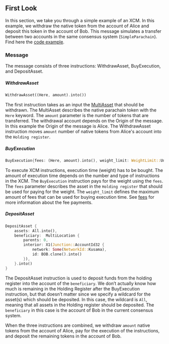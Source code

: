 ## First Look
In this section, we take you through a simple example of an XCM. In this example, we withdraw the native token from the account of Alice and deposit this token in the account of Bob. This message simulates a transfer between two accounts in the same consensus system (`SimpleParachain`). Find here the [code example]().

### Message
The message consists of three instructions: WithdrawAsset, BuyExecution, and DepositAsset. 

##### WithdrawAsset
```rust
WithdrawAsset((Here, amount).into())
```

The first instruction takes as an input the [MultiAsset]() that should be withdrawn. The MultiAsset describes the native parachain token with the `Here` keyword. The `amount` parameter is the number of tokens that are transferred. The withdrawal account depends on the Origin of the message. In this example the Origin of the message is Alice.
The WithdrawAsset instruction moves `amount` number of native tokens from Alice's account into the `Holding register`. 

##### BuyExecution
```rust
BuyExecution{fees: (Here, amount).into(), weight_limit: WeightLimit::Unlimited}
```
To execute XCM instructions, execution time (weight) has to be bought. The amount of execution time depends on the number and type of instructions in the XCM. The `BuyExecution` instruction pays for the weight using the `fees`. The `fees` parameter describes the asset in the `Holding register` that should be used for paying for the weight. The `weight_limit` defines the maximum amount of fees that can be used for buying execution time. See [fees]() for more information about the fee payments.

##### DepositAsset
```rust
DepositAsset { 
    assets: All.into(), 
    beneficiary:  MultiLocation { 
        parents: 0,
        interior: X1(Junction::AccountId32 { 
            network: Some(NetworkId::Kusama), 
            id: BOB.clone().into() 
        }),
    }.into()
}
```
The DepositAsset instruction is used to deposit funds from the holding register into the account of the `beneficiary`. We don’t actually know how much is remaining in the Holding Register after the BuyExecution instruction, but that doesn’t matter since we specify a wildcard for the asset(s) which should be deposited. In this case, the wildcard is `All`, meaning that all assets in the Holding register should be deposited. The `beneficiary` in this case is the account of Bob in the current consensus system. 

When the three instructions are combined, we withdraw `amount` native tokens from the account of Alice, pay for the execution of the instructions, and deposit the remaining tokens in the account of Bob. 